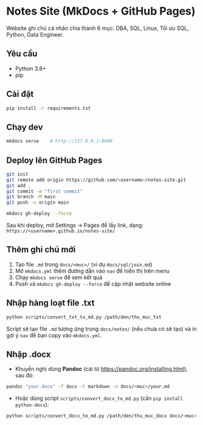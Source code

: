 # Notes Site (MkDocs + GitHub Pages)

Website ghi chú cá nhân chia thành 6 mục: DBA, SQL, Linux, Tối ưu SQL, Python, Data Engineer.

## Yêu cầu
- Python 3.8+
- pip

## Cài đặt
```bash
pip install -r requirements.txt
```

## Chạy dev
```bash
mkdocs serve    # http://127.0.0.1:8000
```

## Deploy lên GitHub Pages
```bash
git init
git remote add origin https://github.com/<username>/notes-site.git
git add .
git commit -m "first commit"
git branch -M main
git push -u origin main

mkdocs gh-deploy --force
```
Sau khi deploy, mở Settings → Pages để lấy link, dạng: `https://<username>.github.io/notes-site/`

## Thêm ghi chú mới
1. Tạo file `.md` trong `docs/<muc>/` (ví dụ `docs/sql/join.md`)
2. Mở `mkdocs.yml` thêm đường dẫn vào `nav` để hiển thị trên menu
3. Chạy `mkdocs serve` để xem kết quả
4. Push và `mkdocs gh-deploy --force` để cập nhật website online

## Nhập hàng loạt file .txt
```bash
python scripts/convert_txt_to_md.py /path/den/thu_muc_txt
```
Script sẽ tạo file `.md` tương ứng trong `docs/notes/` (nếu chưa có sẽ tạo) và in gợi ý `nav` để bạn copy vào `mkdocs.yml`.

## Nhập .docx
- Khuyến nghị dùng **Pandoc** (cài từ https://pandoc.org/installing.html), sau đó:
```bash
pandoc "your.docx" -f docx -t markdown -o docs/<muc>/your.md
```
- Hoặc dùng script `scripts/convert_docx_to_md.py` (cần `pip install python-docx`):
```bash
python scripts/convert_docx_to_md.py /path/den/thu_muc_docx docs/<muc>
```